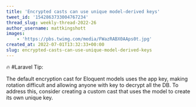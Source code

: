 ```yaml
---
title: 'Encrypted casts can use unique model-derived keys'
tweet_id: '1542863733004767234'
thread_slug: weekly-thread-2022-26
author_username: mattkingshott
images:
    - 'https://pbs.twimg.com/media/FWazRABX0AAps0t.jpg'
created_at: 2022-07-01T13:32:33+00:00
slug: encrypted-casts-can-use-unique-model-derived-keys
---
```

🔥 #Laravel Tip:

The default encryption cast for Eloquent models uses the app key, making rotation difficult and allowing anyone with key to decrypt all the DB. To address this, consider creating a custom cast that uses the model to create its own unique key.